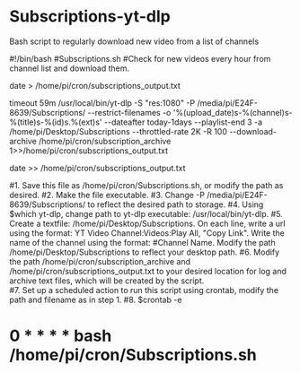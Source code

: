 # Subscriptions-yt-dlp
Bash script to regularly download new video from a list of channels 

#!/bin/bash
#Subscriptions.sh
#Check for new videos every hour from channel list and download them.

date > /home/pi/cron/subscriptions_output.txt

timeout 59m /usr/local/bin/yt-dlp -S "res:1080" -P /media/pi/E24F-8639/Subscriptions/ --restrict-filenames -o '%(upload_date)s-%(channel)s-%(title)s-%(id)s.%(ext)s' --dateafter today-1days --playlist-end 3 -a /home/pi/Desktop/Subscriptions --throttled-rate 2K -R 100 --download-archive /home/pi/cron/subscription_archive 1>>/home/pi/cron/subscriptions_output.txt

date >> /home/pi/cron/subscriptions_output.txt

#1. Save this file as /home/pi/cron/Subscriptions.sh, or modify the path as desired. 
#2. Make the file executable.
#3. Change -P /media/pi/E24F-8639/Subscriptions/ to reflect the desired path to storage.
#4. Using $which yt-dlp, change path to yt-dlp executable: /usr/local/bin/yt-dlp.
#5. Create a textfile: /home/pi/Desktop/Subscriptions. On each line, write a url using the format: YT Video Channel:Videos:Play All, "Copy Link". Write the name of the channel using the format: #Channel Name. Modify the path /home/pi/Desktop/Subscriptions to reflect your desktop path.
#6. Modify the path /home/pi/cron/subscription_archive and /home/pi/cron/subscriptions_output.txt to your desired location for log and archive text files, which will be created by the script.  
#7. Set up a scheduled action to run this script using crontab, modify the path and filename as in step 1.
#8. $crontab -e
# 0 * * * * bash /home/pi/cron/Subscriptions.sh

